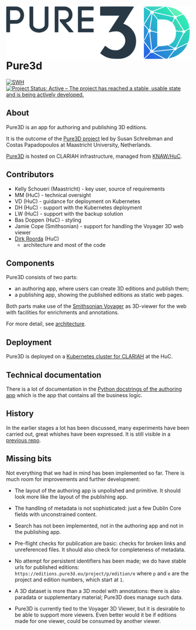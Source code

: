 <img src="/logos/logo_pure3d.png" align="left"/>

# Pure3d

[![SWH](https://archive.softwareheritage.org/badge/origin/https://github.com/CLARIAH/pure3dx/)](https://archive.softwareheritage.org/browse/origin/?origin_url=https://github.com/CLARIAH/pure3dx)
[![Project Status: Active – The project has reached a stable, usable state and is being actively developed.](https://www.repostatus.org/badges/latest/active.svg)](https://www.repostatus.org/#active)

## About

Pure3D is an app for authoring and publishing 3D editions.

It is the outcome of the [Pure3D project](https://pure3d.eu) led by
Susan Schreibman and Costas Papadopoulos at Maastricht University, Netherlands.

[Pure3D](https://editions.acc.pure3d.eu)
is hosted on CLARIAH infrastructure, managed from
[KNAW/HuC](https://di.huc.knaw.nl/home-en.html).

## Contributors

*   Kelly Schoueri (Maastricht) - key user, source of requirements
*   MM (HuC) - technical oversight
*   VD (HuC) - guidance for deployment on Kubernetes
*   DH (HuC) - support with the Kubernetes deployment
*   LW (HuC) - support with the backup solution
*   Bas Doppen (HuC) - styling
*   Jamie Cope (Smithsonian) - support for handling the Voyager 3D web viewer
*   [Dirk Roorda](https://github.com/dirkroorda) (HuC)
    - architecture and most of the code

## Components

Pure3D consists of two parts:

*   an authoring app, where users can create 3D editions and publish them;
*   a publishing app, showing the published editions as static web pages.

Both parts make use of the
[Smithsonian Voyager](https://github.com/Smithsonian/dpo-voyager)
as 3D-viewer for the web with facilities for enrichments and annotations.

For more detail, see
[architecture](docs/architecture.md).

## Deployment

Pure3D is deployed on a
[Kubernetes cluster for CLARIAH](https://code.huc.knaw.nl/pure3d/pure3d-config)
at the HuC.

## Technical documentation

There is a lot of documentation in the
[Python docstrings of the authoring app](https://clariah.github.io/pure3dx/control/index.html)
which is the app that contains all the business logic.

## History

In the earlier stages a lot has been discussed, many experiments have been carried out,
great whishes have been expressed. It is still visible in a
[previous repo](https://github.com/CLARIAH/pure3d).

## Missing bits

Not everything that we had in mind has been implemented so far. There is much room
for improvements and further development:

*   The layout of the authoring app is unpolished and primitive. It should look
    more like the layout of the publishing app.

*   The handling of metadata is not sophisticated: just a few Dublin Core fields with
    unconstrained content.

*   Search has not been implemented, not in the authoring app and not in the publishing
    app.

*   Pre-flight checks for publication are basic: checks for broken links and
    unreferenced files. It should also check for completeness of metadata.

*   No attempt for persistent identifiers has been made; we do have stable urls for
    published editions: `https://editions.pure3d.eu/project/p/edition/e` where `p` and
    `e` are the project and edition numbers, which start at `1`.

*   A 3D dataset is more than a 3D model with annotations: there is also paradata or
    supplementary material; Pure3D does manage such data.

*   Pure3D is currently tied to the Voyager 3D Viewer, but it is desirable to be able
    to support more viewers. Even better would it be if editions made for one viewer,
    could be consumed by another viewer.
